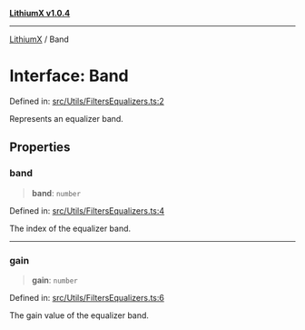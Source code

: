 [**LithiumX v1.0.4**](../README.md)

***

[LithiumX](../globals.md) / Band

# Interface: Band

Defined in: [src/Utils/FiltersEqualizers.ts:2](https://github.com/anantix-network/LithiumX/blob/1ee801f60507a40b0e1da1b728c5a61e34ba8699/src/Utils/FiltersEqualizers.ts#L2)

Represents an equalizer band.

## Properties

### band

> **band**: `number`

Defined in: [src/Utils/FiltersEqualizers.ts:4](https://github.com/anantix-network/LithiumX/blob/1ee801f60507a40b0e1da1b728c5a61e34ba8699/src/Utils/FiltersEqualizers.ts#L4)

The index of the equalizer band.

***

### gain

> **gain**: `number`

Defined in: [src/Utils/FiltersEqualizers.ts:6](https://github.com/anantix-network/LithiumX/blob/1ee801f60507a40b0e1da1b728c5a61e34ba8699/src/Utils/FiltersEqualizers.ts#L6)

The gain value of the equalizer band.
